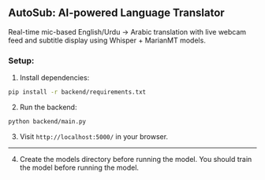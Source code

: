 ## AutoSub: AI-powered Language Translator
Real-time mic-based English/Urdu → Arabic translation with live webcam feed and subtitle display using Whisper + MarianMT models.

### Setup:
1. Install dependencies:
```bash
pip install -r backend/requirements.txt
```
2. Run the backend:
```bash
python backend/main.py
```
3. Visit `http://localhost:5000/` in your browser.

--------------------------------------------------------
4. Create the models directory before running the model. You should train the model before running the model.
